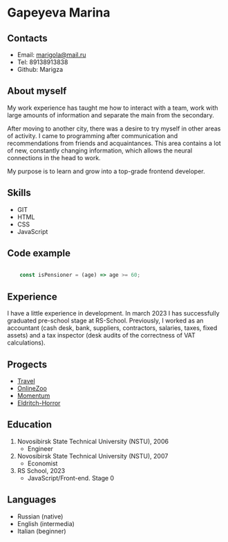 # Gapeyeva Marina

## Contacts
* Email: marigola@mail.ru
* Tel: 89138913838
* Github: Marigza

## About myself
My work experience has taught me how to interact with a team, work with large amounts of information and separate the main from the secondary.

After moving to another city, there was a desire to try myself in other areas of activity. I came to programming after communication and recommendations from friends and acquaintances. This area contains a lot of new, constantly changing information, which allows the neural connections in the head to work. 

My purpose is to learn and grow into a top-grade frontend developer.
## Skills
* GIT
* HTML
* CSS
* JavaScript
## Code example
``` JavaScript

    const isPensioner = (age) => age >= 60;

```
## Experience
I have a little experience in development. In march 2023 I has successfully graduated pre-school stage at RS-School. Previously, I worked as an accountant (cash desk, bank, suppliers, contractors, salaries, taxes, fixed assets) and a tax inspector (desk audits of the correctness of VAT calculations).
## Progects
* [Travel](https://marigza.github.io/layouts-2Q2022/travel/)
* [OnlineZoo](https://marigza.github.io/layout-3Q2022/online-zoo/pages/main/)
* [Momentum](https://marigza.github.io/layouts-2Q2022/momentum/stage1-tasks-momentum)
* [Eldritch-Horror](https://marigza.github.io/layouts-2Q2022/codejam-eldritch/)
## Education
1. Novosibirsk State Technical University (NSTU), 2006
	* Engineer
2. Novosibirsk State Technical University (NSTU), 2007
	* Economist
3. RS School, 2023
	* JavaScript/Front-end. Stage 0
## Languages
* Russian (native)
* English (intermedia)
* Italian (beginner)

